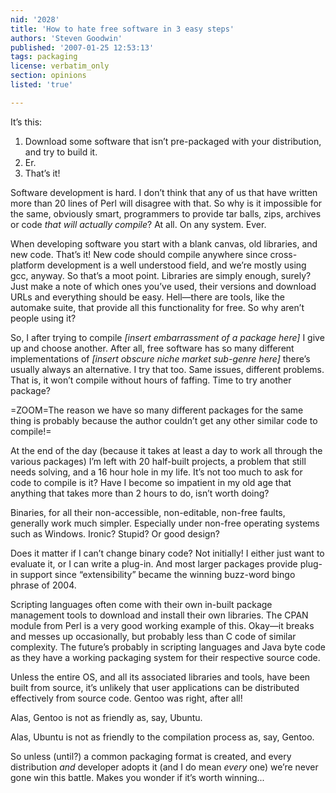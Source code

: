 ```yaml
---
nid: '2028'
title: 'How to hate free software in 3 easy steps'
authors: 'Steven Goodwin'
published: '2007-01-25 12:53:13'
tags: packaging
license: verbatim_only
section: opinions
listed: 'true'

---
```

It’s this:


1. Download some software that isn’t pre-packaged with your distribution, and try to build it.
1. Er.
1. That’s it!


<!--break-->


Software development is hard. I don’t think that any of us that have written more than 20 lines of Perl will disagree with that. So why is it impossible for the same, obviously smart, programmers to provide tar balls, zips, archives or code _that will actually compile_? At all. On any system. Ever.

When developing software you start with a blank canvas, old libraries, and new code. That’s it! New code should compile anywhere since cross-platform development is a well understood field, and we’re mostly using gcc, anyway. So that’s a moot point. Libraries are simply enough, surely? Just make a note of which ones you’ve used, their versions and download URLs and everything should be easy. Hell—there are tools, like the automake suite, that provide all this functionality for free. So why aren’t people using it?

So, I after trying to compile _[insert embarrassment of a package here]_ I give up and choose another. After all, free software has so many different implementations of _[insert obscure niche market sub-genre here]_ there’s usually always an alternative. I try that too. Same issues, different problems. That is, it won’t compile without hours of faffing. Time to try another package?


=ZOOM=The reason we have so many different packages for the same thing is probably because the author couldn’t get any other similar code to compile!=

At the end of the day (because it takes at least a day to work all through the various packages) I’m left with 20 half-built projects, a problem that still needs solving, and a 16 hour hole in my life. It’s not too much to ask for code to compile is it? Have I become so impatient in my old age that anything that takes more than 2 hours to do, isn’t worth doing?

Binaries, for all their non-accessible, non-editable, non-free faults, generally work much simpler. Especially under non-free operating systems such as Windows. Ironic? Stupid? Or good design?

Does it matter if I can’t change binary code? Not initially! I either just want to evaluate it, or I can write a plug-in. And most larger packages provide plug-in support since “extensibility” became the winning buzz-word bingo phrase of 2004.

Scripting languages often come with their own in-built package management tools to download and install their own libraries. The CPAN module from Perl is a very good working example of this. Okay—it breaks and messes up occasionally, but probably less than C code of similar complexity. The future’s probably in scripting languages and Java byte code as they have a working packaging system for their respective source code.

Unless the entire OS, and all its associated libraries and tools, have been built from source, it’s unlikely that user applications can be distributed effectively from source code. Gentoo was right, after all!

Alas, Gentoo is not as friendly as, say, Ubuntu.

Alas, Ubuntu is not as friendly to the compilation process as, say, Gentoo.

So unless (until?) a common packaging format is created, and every distribution _and_ developer adopts it (and I do mean _every_ one) we’re never gone win this battle. Makes you wonder if it’s worth winning...

